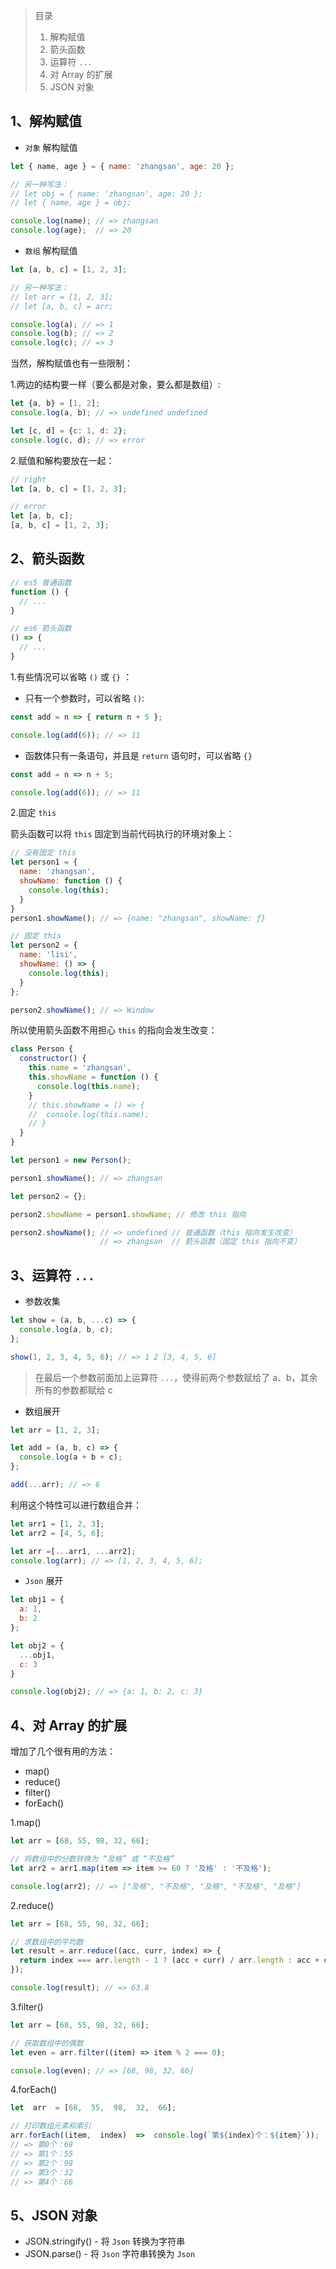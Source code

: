 > 目录
> 1. 解构赋值
> 2. 箭头函数
> 3. 运算符 `...`
> 4. 对 Array 的扩展
> 5. JSON 对象

## 1、解构赋值

- `对象` 解构赋值

```javascript
let { name, age } = { name: 'zhangsan', age: 20 };

// 另一种写法：
// let obj = { name: 'zhangsan', age: 20 };
// let { name, age } = obj;

console.log(name); // => zhangsan
console.log(age);  // => 20
```

- `数组` 解构赋值

```javascript
let [a, b, c] = [1, 2, 3];

// 另一种写法：
// let arr = [1, 2, 3];
// let [a, b, c] = arr;

console.log(a); // => 1
console.log(b); // => 2
console.log(c); // => 3
```

当然，解构赋值也有一些限制：

1.两边的结构要一样（要么都是对象，要么都是数组）:

```javascript
let {a, b} = [1, 2];
console.log(a, b); // => undefined undefined

let [c, d] = {c: 1, d: 2};
console.log(c, d); // => error
```

2.赋值和解构要放在一起：

```javascript
// right
let [a, b, c] = [1, 2, 3];

// error
let [a, b, c];
[a, b, c] = [1, 2, 3];
```

## 2、箭头函数

```javascript
// es5 普通函数
function () {
  // ...
}

// es6 箭头函数
() => {
  // ...
}
```

1.有些情况可以省略 `()` 或 `{}` ：

- 只有一个参数时，可以省略 `()`:

```javascript
const add = n => { return n + 5 };

console.log(add(6)); // => 11
```

- 函数体只有一条语句，并且是 `return` 语句时，可以省略 `{}`

```javascript
const add = n => n + 5;

console.log(add(6)); // => 11
```

2.固定 `this`

箭头函数可以将 `this` 固定到当前代码执行的环境对象上：

```javascript
// 没有固定 this
let person1 = {
  name: 'zhangsan',
  showName: function () {
    console.log(this);
  }
}
person1.showName(); // => {name: "zhangsan", showName: ƒ}

// 固定 this
let person2 = {
  name: 'lisi',
  showName: () => {
    console.log(this);
  }
};

person2.showName(); // => Window
```

所以使用箭头函数不用担心 `this` 的指向会发生改变：

```javascript
class Person {
  constructor() {
    this.name = 'zhangsan',
    this.showName = function () {
      console.log(this.name);
    }
    // this.showName = () => {
    //  console.log(this.name);
    // }
  }
}

let person1 = new Person();

person1.showName(); // => zhangsan

let person2 = {};

person2.showName = person1.showName; // 修改 this 指向

person2.showName(); // => undefined // 普通函数（this 指向发生改变）
                    // => zhangsan  // 箭头函数（固定 this 指向不变）
```

## 3、运算符 `...`

- 参数收集

```javascript
let show = (a, b, ...c) => {
  console.log(a, b, c);
};

show(1, 2, 3, 4, 5, 6); // => 1 2 [3, 4, 5, 6]
```

> 在最后一个参数前面加上运算符 `...`，使得前两个参数赋给了 a、b，其余所有的参数都赋给 c

- 数组展开

```javascript
let arr = [1, 2, 3];

let add = (a, b, c) => {
  console.log(a + b + c);
};

add(...arr); // => 6
```

利用这个特性可以进行数组合并：

```javascript
let arr1 = [1, 2, 3];
let arr2 = [4, 5, 6];

let arr =[...arr1, ...arr2];
console.log(arr); // => [1, 2, 3, 4, 5, 6];
```

- `Json` 展开

```javascript
let obj1 = {
  a: 1,
  b: 2
};

let obj2 = {
  ...obj1,
  c: 3
}

console.log(obj2); // => {a: 1, b: 2, c: 3}
```

## 4、对 Array 的扩展

增加了几个很有用的方法：

- map()
- reduce()
- filter()
- forEach()

1.map()

```javascript
let arr = [68, 55, 98, 32, 66];

// 将数组中的分数转换为 “及格” 或 “不及格”
let arr2 = arr1.map(item => item >= 60 ? '及格' : '不及格');

console.log(arr2); // => ["及格", "不及格", "及格", "不及格", "及格"]
```

2.reduce()

```javascript
let arr = [68, 55, 98, 32, 66];

// 求数组中的平均数
let result = arr.reduce((acc, curr, index) => {
  return index === arr.length - 1 ? (acc + curr) / arr.length : acc + curr;
});

console.log(result); // => 63.8
```

3.filter()

```javascript
let arr = [68, 55, 98, 32, 66];

// 获取数组中的偶数
let even = arr.filter((item) => item % 2 === 0);

console.log(even); // => [68, 98, 32, 66]
```

4.forEach()

```javascript
let  arr  = [68,  55,  98,  32,  66];

// 打印数组元素和索引
arr.forEach((item,  index)  =>  console.log(`第${index}个：${item}`));
// => 第0个：68
// => 第1个：55
// => 第2个：98
// => 第3个：32
// => 第4个：66
```

## 5、JSON 对象

- JSON.stringify() - 将 `Json` 转换为字符串
- JSON.parse() - 将 `Json` 字符串转换为 `Json`
